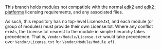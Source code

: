 This branch holds modules not compatible with the normal
[edk2](https://github.com/tianocore/edk2) and
[edk2-platforms](https://github.com/tianocore/edk2-platforms)
licensing requirements, and any associated files.

As such, this repository has no top-level License.txt, and each module (or
group of modules) must provide their own License.txt. Where any conflict exists,
the License.txt nearest to the module in simple hierarchy takes precedence.
That is, `Vendor/Module/License.txt` would take precedence over
`Vendor/License.txt` for `Vendor/Module/Module.efi`.
